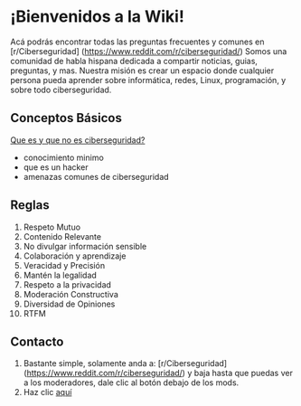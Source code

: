


# ¡Bienvenidos a la Wiki!
Acá podrás encontrar todas las preguntas frecuentes y comunes en [r/Ciberseguridad] (https://www.reddit.com/r/ciberseguridad/) Somos una comunidad de habla hispana dedicada a compartir noticias, guias, preguntas, y mas. Nuestra misión es crear un espacio donde cualquier persona pueda aprender sobre informática, redes, Linux, programación, y sobre todo ciberseguridad. 

## Conceptos Básicos 
 [Que es y que no es ciberseguridad?](https://www.reddit.com/r/ciberseguridad/wiki/index/quesiqueno/)
 - conocimiento minimo 
 - que es un hacker
 - amenazas comunes de ciberseguridad

## Reglas
1. Respeto Mutuo
2. Contenido Relevante
3. No divulgar información sensible
4. Colaboración y aprendizaje
5. Veracidad y Precisión
6. Mantén la legalidad
7. Respeto a la privacidad
8. Moderación Constructiva
9. Diversidad de Opiniones
10. RTFM

## Contacto 
1. Bastante simple, solamente anda a: [r/Ciberseguridad] (https://www.reddit.com/r/ciberseguridad/) y baja hasta que puedas ver a los moderadores, dale clic al botón debajo de los mods.
2. Haz clic [aquí](https://www.reddit.com/message/compose?to=r/ciberseguridad)